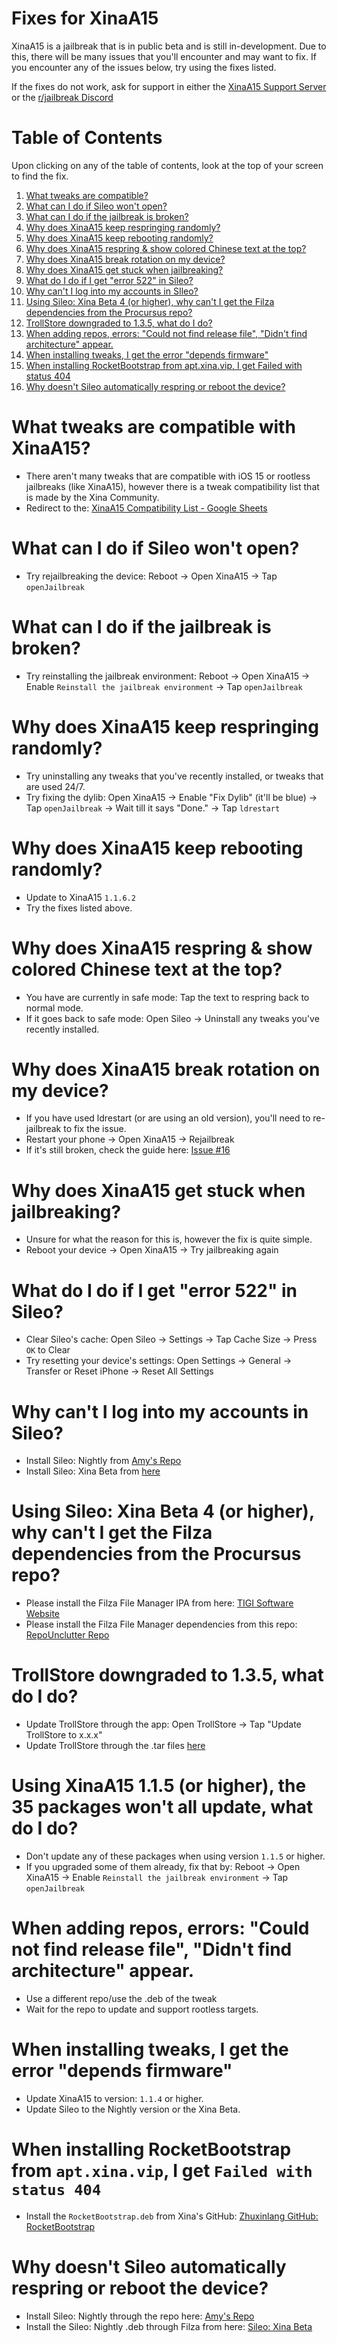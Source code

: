 # Fixes for XinaA15
XinaA15 is a jailbreak that is in public beta and is still in-development. Due to this, there will be many issues that you'll encounter and may want to fix. If you encounter any of the issues below, try using the fixes listed.

If the fixes do not work, ask for support in either the [XinaA15 Support Server](https://discord.gg/G36MhwWAd3) or the [r/jailbreak Discord](https://discord.gg/jb)

# Table of Contents
Upon clicking on any of the table of contents, look at the top of your screen to find the fix.
1. [What tweaks are compatible?](https://github.com/NotDarkn/XinaA15/blob/main/FIXES.md#what-tweaks-are-compatible-with-XinaA15)
2. [What can I do if Sileo won't open?](https://github.com/NotDarkn/XinaA15/blob/main/FIXES.md#what-can-i-do-if-Sileo-wont-open)
3. [What can I do if the jailbreak is broken?](https://github.com/NotDarkn/XinaA15/blob/main/FIXES.md#what-can-i-do-if-the-jailbreak-is-broken)
4. [Why does XinaA15 keep respringing randomly?](https://github.com/NotDarkn/XinaA15/blob/main/FIXES.md#why-does-XinaA15-keep-respringing-randomly)
5. [Why does XinaA15 keep rebooting randomly?](https://github.com/NotDarkn/XinaA15/blob/main/FIXES.md#why-does-xinaa15-keep-rebooting-randomly)
6. [Why does XinaA15 respring & show colored Chinese text at the top?](https://github.com/NotDarkn/XinaA15/blob/main/FIXES.md#why-does-XinaA15-respring-show-colored-Chinese-text-at-the-top)
7. [Why does XinaA15 break rotation on my device?](https://github.com/NotDarkn/XinaA15/blob/main/FIXES.md#why-does-xinaa15-break-rotation-on-my-device)
8. [Why does XinaA15 get stuck when jailbreaking?](https://github.com/NotDarkn/XinaA15/blob/main/FIXES.md#why-does-xinaa15-get-stuck-when-jailbreaking)
9. [What do I do if I get "error 522" in Sileo?](https://github.com/NotDarkn/XinaA15/blob/main/FIXES.md#what-do-i-do-if-i-get-error-522-in-sileo)
10. [Why can't I log into my accounts in SIleo?](https://github.com/NotDarkn/XinaA15/blob/main/FIXES.md#why-cant-i-log-into-my-accounts-in-sileo)
11. [Using Sileo: Xina Beta 4 (or higher), why can't I get the Filza dependencies from the Procursus repo?](https://github.com/NotDarkn/XinaA15/blob/main/FIXES.md#using-sileo-xina-beta-4-or-higher-why-cant-i-get-the-filza-dependencies-from-the-procursus-repo)
12. [TrollStore downgraded to 1.3.5, what do I do?](https://github.com/NotDarkn/XinaA15/blob/main/FIXES.md#trollstore-downgraded-to-135-what-do-i-do)
13. [When adding repos, errors: "Could not find release file", "Didn't find architecture" appear.](https://github.com/NotDarkn/XinaA15/blob/main/FIXES.md#when-adding-repos-errors-could-not-find-release-file-didnt-find-architecture-appear)
14. [When installing tweaks, I get the error "depends firmware"](https://github.com/NotDarkn/XinaA15/blob/main/FIXES.md#when-installing-tweaks-i-get-the-error-depends-firmware)
15. [When installing RocketBootstrap from apt.xina.vip, I get Failed with status 404](https://github.com/NotDarkn/XinaA15/blob/main/FIXES.md#when-installing-rocketbootstrap-from-aptxinavip-i-get-failed-with-status-404)
16. [Why doesn't Sileo automatically respring or reboot the device?](https://github.com/NotDarkn/XinaA15/blob/main/FIXES.md#why-doesnt-sileo-automatically-respring-or-reboot-the-device)

# What tweaks are compatible with XinaA15?
- There aren't many tweaks that are compatible with iOS 15 or rootless jailbreaks (like XinaA15), however there is a tweak compatibility list that is made by the Xina Community.
- Redirect to the: [XinaA15 Compatibility List - Google Sheets](https://docs.google.com/spreadsheets/d/1-VPAvqYYFdiRd2V8iXUNxz7gd9p4UcWsChNwuAU9zcI/)

# What can I do if Sileo won't open?
- Try rejailbreaking the device: Reboot → Open XinaA15 → Tap `openJailbreak`

# What can I do if the jailbreak is broken?
- Try reinstalling the jailbreak environment: Reboot → Open XinaA15 → Enable `Reinstall the jailbreak environment` → Tap `openJailbreak`

# Why does XinaA15 keep respringing randomly?
- Try uninstalling any tweaks that you've recently installed, or tweaks that are used 24/7.
- Try fixing the dylib: Open XinaA15 → Enable "Fix Dylib" (it'll be blue) → Tap `openJailbreak` → Wait till it says "Done." → Tap `ldrestart`

# Why does XinaA15 keep rebooting randomly?
- Update to XinaA15 `1.1.6.2`
- Try the fixes listed above.

# Why does XinaA15 respring & show colored Chinese text at the top?
- You have are currently in safe mode: Tap the text to respring back to normal mode.
- If it goes back to safe mode: Open Sileo → Uninstall any tweaks you've recently installed.

# Why does XinaA15 break rotation on my device?
- If you have used ldrestart (or are using an old version), you'll need to re-jailbreak to fix the issue.
- Restart your phone → Open XinaA15 → Rejailbreak
- If it's still broken, check the guide here: [Issue #16](https://github.com/jacksight/xina520_official_jailbreak/issues/16)

# Why does XinaA15 get stuck when jailbreaking?
- Unsure for what the reason for this is, however the fix is quite simple.
- Reboot your device → Open XinaA15 → Try jailbreaking again

# What do I do if I get "error 522" in Sileo?
- Clear Sileo's cache: Open Sileo → Settings → Tap Cache Size → Press `OK` to Clear
- Try resetting your device's settings: Open Settings → General → Transfer or Reset iPhone → Reset All Settings

# Why can't I log into my accounts in Sileo?
- Install Sileo: Nightly from [Amy's Repo](https://repo.anamy.gay)
- Install Sileo: Xina Beta from [here](https://github.com/Sileo/Sileo/releases)

# Using Sileo: Xina Beta 4 (or higher), why can't I get the Filza dependencies from the Procursus repo?
- Please install the Filza File Manager IPA from here: [TIGI Software Website](https://www.tigisoftware.com/default/?p=439)
- Please install the Filza File Manager dependencies from this repo: [RepoUnclutter Repo](https://unclutter.anamy.gay)

# TrollStore downgraded to 1.3.5, what do I do?
- Update TrollStore through the app: Open TrollStore → Tap "Update TrollStore to x.x.x"
- Update TrollStore through the .tar files [here](https://github.com/opa334/TrollStore/releases)

# Using XinaA15 1.1.5 (or higher), the 35 packages won't all update, what do I do?
- Don't update any of these packages when using version `1.1.5` or higher.
- If you upgraded some of them already, fix that by: Reboot → Open XinaA15 → Enable `Reinstall the jailbreak environment` → Tap `openJailbreak` 

# When adding repos, errors: "Could not find release file", "Didn't find architecture" appear.
- Use a different repo/use the .deb of the tweak
- Wait for the repo to update and support rootless targets.

# When installing tweaks, I get the error "depends firmware"
- Update XinaA15 to version: `1.1.4` or higher.
- Update Sileo to the Nightly version or the Xina Beta.

# When installing RocketBootstrap from `apt.xina.vip`, I get `Failed with status 404`
- Install the `RocketBootstrap.deb` from Xina's GitHub: [Zhuxinlang GitHub: RocketBootstrap](https://github.com/zhuxinlang/zhuxinlang.github.io/blob/main/debs/com.rpetrich.rocketbootstrap_1.0.10~beta2_iphoneos-arm.deb)

# Why doesn't Sileo automatically respring or reboot the device?
- Install Sileo: Nightly through the repo here: [Amy's Repo](https://repo.anamy.gay/)
- Install the Sileo: Nightly .deb through Filza from here: [Sileo: Xina Beta](https://github.com/Sileo/Sileo/releases)
